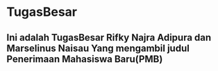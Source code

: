 # TugasBesar
## Ini adalah TugasBesar Rifky Najra Adipura dan Marselinus Naisau Yang mengambil judul Penerimaan Mahasiswa Baru(PMB)
